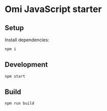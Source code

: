 # Omi JavaScript starter

## Setup

Install dependencies:

```bash
npm i
```

## Development

```bash
npm start
```

## Build

```bash
npm run build
```
